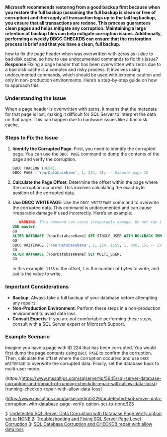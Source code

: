 **Microsoft recommends restoring from a good backup first because when you restore the full backup (assuming the full backup is clean or free of corruption) and then apply all transaction logs up to the tail log backup, you ensure that all transactions are redone. This process guarantees clean pages and helps mitigate any corruption.
Maintaining a large retention of backup files can help mitigate corruption issues. Additionally, performing a weekly DBCC CHECKDB can ensure that the restoration process is brief and that you have a clean, full backup.**


how to fix the page header when was overwritten with zeros as it due to bad disk cache, so how to use undocumented commands to fix this issue?
**Response**
Fixing a page header that has been overwritten with zeros due to a bad disk cache is a complex and risky process. It involves using undocumented commands, which should be used with extreme caution and only in non-production environments. Here’s a step-by-step guide on how to approach this:

### Understanding the Issue
When a page header is overwritten with zeros, it means that the metadata for that page is lost, making it difficult for SQL Server to interpret the data on that page. This can happen due to hardware issues like a bad disk cache.

### Steps to Fix the Issue

1. **Identify the Corrupted Page**: First, you need to identify the corrupted page. You can use the `DBCC PAGE` command to dump the contents of the page and verify the corruption.

    ```sql
    DBCC TRACEON (3604);
    DBCC PAGE ('YourDatabaseName', 1, 224, 3); -- Example page ID
    ```

2. **Calculate the Page Offset**: Determine the offset within the page where the corruption occurred. This involves calculating the exact byte position of the corrupted data.

3. **Use DBCC WRITEPAGE**: Use the `DBCC WRITEPAGE` command to overwrite the corrupted data. This command is undocumented and can cause irreparable damage if used incorrectly. Here’s an example:

    ```sql
    -- WARNING: This command can cause irreparable damage. Do not run in a production environment.
    USE master;
    GO
    ALTER DATABASE [YourDatabaseName] SET SINGLE_USER WITH ROLLBACK IMMEDIATE;
    GO
    DBCC WRITEPAGE ('YourDatabaseName', 1, 224, 1155, 1, 0x0, 1); -- Example values
    GO
    ALTER DATABASE [YourDatabaseName] SET MULTI_USER;
    GO
    ```

    In this example, `1155` is the offset, `1` is the number of bytes to write, and `0x0` is the value to write.

### Important Considerations
- **Backup**: Always take a full backup of your database before attempting any repairs.
- **Non-Production Environment**: Perform these steps in a non-production environment to avoid data loss.
- **Consult Experts**: If you are not comfortable performing these steps, consult with a SQL Server expert or Microsoft Support.

### Example Scenario
Imagine you have a page with ID 224 that has been corrupted. You would first dump the page contents using `DBCC PAGE` to confirm the corruption. Then, calculate the offset where the corruption occurred and use `DBCC WRITEPAGE` to overwrite the corrupted data. Finally, set the database back to multi-user mode.

(https://https://www.mssqltips.com/sqlservertip/5645/sql-server-database-corruption-and-impact-of-running-checkdb-repair-with-allow-data-loss/)[running-checkdb-repair-with-allow-data-loss]


(https://www.mssqltips.com/sqlservertip/5226/undetected-sql-server-data-corruption-with-database-page-verify-option-set-to-none/)[2](https://www.mssqltips.com/sqlservertip/2871/troubleshooting-and-fixing-sql-server-page-level-corruption/)[3](https://www.mssqltips.com/sqlservertip/5645/sql-server-database-corruption-and-impact-of-running-checkdb-repair-with-allow-data-loss/)

[1](https://www.mssqltips.com/sqlservertip/5226/undetected-sql-server-data-corruption-with-database-page-verify-option-set-to-none/): [Undetected SQL Server Data Corruption with Database Page Verify option set to NONE](https://www.mssqltips.com/sqlservertip/5226/undetected-sql-server-data-corruption-with-database-page-verify-option-set-to-none/)
[2](https://www.mssqltips.com/sqlservertip/2871/troubleshooting-and-fixing-sql-server-page-level-corruption/): [Troubleshooting and Fixing SQL Server Page Level Corruption](https://www.mssqltips.com/sqlservertip/2871/troubleshooting-and-fixing-sql-server-page-level-corruption/)
[3](https://www.mssqltips.com/sqlservertip/5645/sql-server-database-corruption-and-impact-of-running-checkdb-repair-with-allow-data-loss/): [SQL Database Corruption and CHECKDB repair with allow data loss](https://www.mssqltips.com/sqlservertip/5645/sql-server-database-corruption-and-impact-of-running-checkdb-repair-with-allow-data-loss/)
